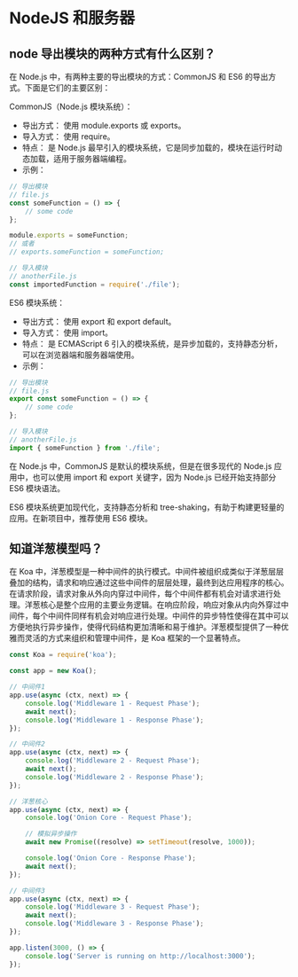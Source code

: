 # NodeJS 和服务器

## node 导出模块的两种方式有什么区别？

在 Node.js 中，有两种主要的导出模块的方式：CommonJS 和 ES6 的导出方式。下面是它们的主要区别：

CommonJS（Node.js 模块系统）：

- 导出方式： 使用 module.exports 或 exports。
- 导入方式： 使用 require。
- 特点： 是 Node.js 最早引入的模块系统，它是同步加载的，模块在运行时动态加载，适用于服务器端编程。
- 示例：

```js
// 导出模块
// file.js
const someFunction = () => {
	// some code
};

module.exports = someFunction;
// 或者
// exports.someFunction = someFunction;

// 导入模块
// anotherFile.js
const importedFunction = require('./file');
```

ES6 模块系统：

- 导出方式： 使用 export 和 export default。
- 导入方式： 使用 import。
- 特点： 是 ECMAScript 6 引入的模块系统，是异步加载的，支持静态分析，可以在浏览器端和服务器端使用。
- 示例：

```js
// 导出模块
// file.js
export const someFunction = () => {
	// some code
};

// 导入模块
// anotherFile.js
import { someFunction } from './file';
```

在 Node.js 中，CommonJS 是默认的模块系统，但是在很多现代的 Node.js 应用中，也可以使用 import 和 export 关键字，因为 Node.js 已经开始支持部分 ES6 模块语法。

ES6 模块系统更加现代化，支持静态分析和 tree-shaking，有助于构建更轻量的应用。在新项目中，推荐使用 ES6 模块。

## 知道洋葱模型吗？

在 Koa 中，洋葱模型是一种中间件的执行模式。中间件被组织成类似于洋葱层层叠加的结构，请求和响应通过这些中间件的层层处理，最终到达应用程序的核心。在请求阶段，请求对象从外向内穿过中间件，每个中间件都有机会对请求进行处理。洋葱核心是整个应用的主要业务逻辑。在响应阶段，响应对象从内向外穿过中间件，每个中间件同样有机会对响应进行处理。中间件的异步特性使得在其中可以方便地执行异步操作，使得代码结构更加清晰和易于维护。洋葱模型提供了一种优雅而灵活的方式来组织和管理中间件，是 Koa 框架的一个显著特点。

```js
const Koa = require('koa');

const app = new Koa();

// 中间件1
app.use(async (ctx, next) => {
	console.log('Middleware 1 - Request Phase');
	await next();
	console.log('Middleware 1 - Response Phase');
});

// 中间件2
app.use(async (ctx, next) => {
	console.log('Middleware 2 - Request Phase');
	await next();
	console.log('Middleware 2 - Response Phase');
});

// 洋葱核心
app.use(async (ctx, next) => {
	console.log('Onion Core - Request Phase');

	// 模拟异步操作
	await new Promise((resolve) => setTimeout(resolve, 1000));

	console.log('Onion Core - Response Phase');
	await next();
});

// 中间件3
app.use(async (ctx, next) => {
	console.log('Middleware 3 - Request Phase');
	await next();
	console.log('Middleware 3 - Response Phase');
});

app.listen(3000, () => {
	console.log('Server is running on http://localhost:3000');
});
```
